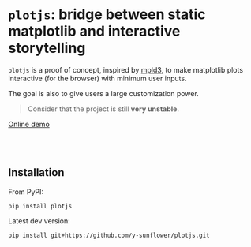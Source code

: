 # `plotjs`: bridge between static matplotlib and interactive storytelling

`plotjs` is a proof of concept, inspired by [mpld3](https://github.com/mpld3/mpld3), to make matplotlib plots interactive (for the browser) with minimum user inputs.

The goal is also to give users a large customization power.

> Consider that the project is still **very unstable**.

[Online demo](https://y-sunflower.github.io/plotjs/)

<br><br>

## Installation

From PyPI:

```
pip install plotjs
```

Latest dev version:

```
pip install git+https://github.com/y-sunflower/plotjs.git
```
